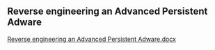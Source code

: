 ## Reverse engineering an Advanced Persistent Adware

[Reverse engineering an Advanced Persistent Adware.docx](https://github.com/Davelicious/Reversing/blob/master/Reverse%20engineering%20an%20Advanced%20Persistent%20Adware.docx)
